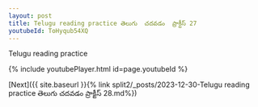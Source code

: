 ```yaml
---
layout: post
title: Telugu reading practice తెలుగు  చదవడం  ప్రాక్టీస్ 27
youtubeId: ToHyqub54XQ
---
```

 
 
Telugu reading practice
 
 
 
 
 


{% include youtubePlayer.html id=page.youtubeId %}
 
[Next]({{ site.baseurl }}{% link  split2/_posts/2023-12-30-Telugu reading practice తెలుగు  చదవడం  ప్రాక్టీస్ 28.md%})
 
